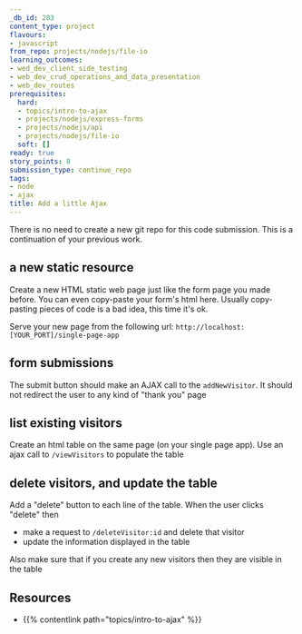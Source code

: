 ```yaml
---
_db_id: 283
content_type: project
flavours:
- javascript
from_repo: projects/nodejs/file-io
learning_outcomes:
- wed_dev_client_side_testing
- web_dev_crud_operations_and_data_presentation
- web_dev_routes
prerequisites:
  hard:
  - topics/intro-to-ajax
  - projects/nodejs/express-forms
  - projects/nodejs/api
  - projects/nodejs/file-io
  soft: []
ready: true
story_points: 8
submission_type: continue_repo
tags:
- node
- ajax
title: Add a little Ajax
---
```


There is no need to create a new git repo for this code submission. This is a continuation of your previous work.

## a new static resource

Create a new HTML static web page just like the form page you made before. You can even copy-paste your form's html here. Usually copy-pasting pieces of code is a bad idea, this time it's ok.

Serve your new page from the following url: `http://localhost:[YOUR_PORT]/single-page-app`

## form submissions

The submit button should make an AJAX call to the `addNewVisitor`. It should not redirect the user to any kind of "thank you" page

## list existing visitors

Create an html table on the same page (on your single page app).
Use an ajax call to `/viewVisitors` to populate the table

## delete visitors, and update the table

Add a "delete" button to each line of the table. When the user clicks "delete" then

- make a request to `/deleteVisitor:id` and delete that visitor
- update the information displayed in the table

Also make sure that if you create any new visitors then they are visible in the table

## Resources

- {{% contentlink path="topics/intro-to-ajax" %}}